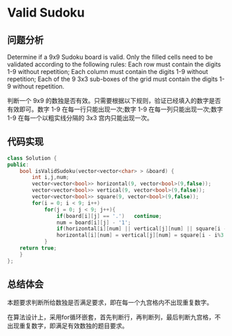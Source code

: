 #  Valid Sudoku

## 问题分析
Determine if a 9x9 Sudoku board is valid. Only the filled cells need to be validated according to the following rules: Each row must contain the digits 1-9 without repetition; Each column must contain the digits 1-9 without repetition; Each of the 9 3x3 sub-boxes of the grid must contain the digits 1-9 without repetition.

判断一个 9x9 的数独是否有效。只需要根据以下规则，验证已经填入的数字是否有效即可。数字 1-9 在每一行只能出现一次;数字 1-9 在每一列只能出现一次;数字 1-9 在每一个以粗实线分隔的 3x3 宫内只能出现一次。

## 代码实现
``` C++
class Solution {
public:
    bool isValidSudoku(vector<vector<char> > &board) {
		int i,j,num;
        vector<vector<bool>> horizontal(9, vector<bool>(9,false));
		vector<vector<bool>> vertical(9, vector<bool>(9,false));
		vector<vector<bool>> square(9, vector<bool>(9,false));
		for(i = 0; i < 9; i++)
			for(j = 0; j < 9; j++){
				if(board[i][j] == '.')   continue;
				num = board[i][j] - '1';
				if(horizontal[i][num] || vertical[j][num] || square[i - i%3 + j/3][num])   return false;
				horizontal[i][num] = vertical[j][num] = square[i - i%3 + j/3][num] = true;
			}
	return true;
    }
};
```

## 总结体会

本题要求判断所给数独是否满足要求，即在每一个九宫格内不出现重复数字。

在算法设计上，采用for循环嵌套，首先判断行，再判断列，最后判断九宫格，不出现重复数字，即满足有效数独的题目要求。
